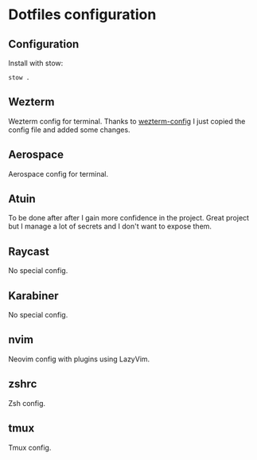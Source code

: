 # Dotfiles configuration

## Configuration

Install with stow:

```
stow .
```

## Wezterm

Wezterm config for terminal.
Thanks to [wezterm-config](https://github.com/KevinSilvester/wezterm-config) I just copied the config file and added some changes.

## Aerospace

Aerospace config for terminal.

## Atuin

To be done after after I gain more confidence in the project.
Great project but I manage a lot of secrets and I don't want to expose them.

## Raycast

No special config.

## Karabiner

No special config.

## nvim

Neovim config with plugins using LazyVim.

## zshrc

Zsh config.

## tmux

Tmux config.
